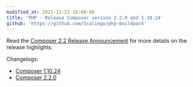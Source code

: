 ```yaml
---
modified_at: 2021-12-22 16:00:00
title: 'PHP - Release Composer version 2.2.0 and 1.10.24'
github: 'https://github.com/Scalingo/php-buildpack'
---
```


Read the [Composer 2.2 Release Announcement](https://blog.packagist.com/composer-2-2) for more details on the release highlights.

Changelogs:

* [Composer 1.10.24](https://github.com/composer/composer/releases/tag/1.10.24)
* [Composer 2.2.0](https://github.com/composer/composer/releases/tag/2.2.0)
